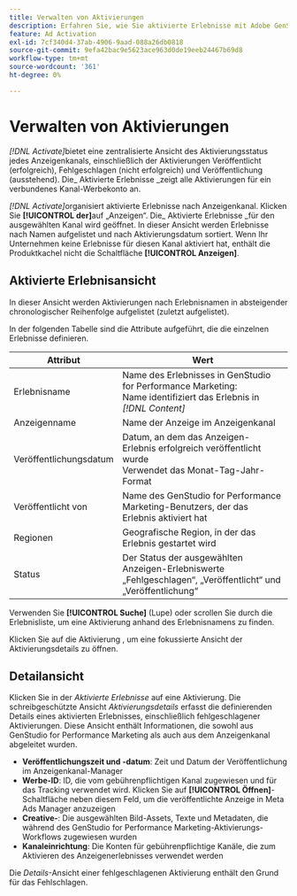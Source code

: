 ```yaml
---
title: Verwalten von Aktivierungen
description: Erfahren Sie, wie Sie aktivierte Erlebnisse mit Adobe GenStudio for Performance Marketing verwalten.
feature: Ad Activation
exl-id: 7cf340d4-37ab-4906-9aad-088a26db0818
source-git-commit: 9efa42bac9e5623ace963d0de19eeb24467b69d8
workflow-type: tm+mt
source-wordcount: '361'
ht-degree: 0%

---
```


# Verwalten von Aktivierungen

_[!DNL Activate]_&#x200B;bietet eine zentralisierte Ansicht des Aktivierungsstatus jedes Anzeigenkanals, einschließlich der Aktivierungen Veröffentlicht (erfolgreich), Fehlgeschlagen (nicht erfolgreich) und Veröffentlichung (ausstehend). Die_ Aktivierte Erlebnisse _zeigt alle Aktivierungen für ein verbundenes Kanal-Werbekonto an.

_[!DNL Activate]_&#x200B;organisiert aktivierte Erlebnisse nach Anzeigenkanal. Klicken Sie **[!UICONTROL der]**&#x200B;auf „Anzeigen“. Die_ Aktivierte Erlebnisse _für den ausgewählten Kanal wird geöffnet. In dieser Ansicht werden Erlebnisse nach Namen aufgelistet und nach Aktivierungsdatum sortiert. Wenn Ihr Unternehmen keine Erlebnisse für diesen Kanal aktiviert hat, enthält die Produktkachel nicht die Schaltfläche **[!UICONTROL Anzeigen]**.

## Aktivierte Erlebnisansicht

In dieser Ansicht werden Aktivierungen nach Erlebnisnamen in absteigender chronologischer Reihenfolge aufgelistet (zuletzt aufgelistet).

In der folgenden Tabelle sind die Attribute aufgeführt, die die einzelnen Erlebnisse definieren.

| Attribut | Wert |
|------------------|---------------------------------------------------------------------------------------------|
| Erlebnisname | Name des Erlebnisses in GenStudio for Performance Marketing: <br> Name identifiziert das Erlebnis in _[!DNL Content]_ |
| Anzeigenname | Name der Anzeige im Anzeigenkanal |
| Veröffentlichungsdatum | Datum, an dem das Anzeigen-Erlebnis erfolgreich veröffentlicht wurde<br> Verwendet das Monat-Tag-Jahr-Format |
| Veröffentlicht von | Name des GenStudio for Performance Marketing-Benutzers, der das Erlebnis aktiviert hat |
| Regionen | Geografische Region, in der das Erlebnis gestartet wird |
| Status | Der Status der ausgewählten Anzeigen-Erlebniswerte <br> „Fehlgeschlagen“, „Veröffentlicht“ und „Veröffentlichung“ |

Verwenden Sie **[!UICONTROL Suche]** (Lupe) oder scrollen Sie durch die Erlebnisliste, um eine Aktivierung anhand des Erlebnisnamens zu finden.

Klicken Sie auf die Aktivierung , um eine fokussierte Ansicht der Aktivierungsdetails zu öffnen.

## Detailansicht

Klicken Sie in der _Aktivierte Erlebnisse_ auf eine Aktivierung. Die schreibgeschützte Ansicht _Aktivierungsdetails_ erfasst die definierenden Details eines aktivierten Erlebnisses, einschließlich fehlgeschlagener Aktivierungen. Diese Ansicht enthält Informationen, die sowohl aus GenStudio for Performance Marketing als auch aus dem Anzeigenkanal abgeleitet wurden.

* **Veröffentlichungszeit und -datum**: Zeit und Datum der Veröffentlichung im Anzeigenkanal-Manager
* **Werbe-ID**: ID, die vom gebührenpflichtigen Kanal zugewiesen und für das Tracking verwendet wird. Klicken Sie auf **[!UICONTROL Öffnen]**-Schaltfläche neben diesem Feld, um die veröffentlichte Anzeige in Meta Ads Manager anzuzeigen
* **Creative-**: Die ausgewählten Bild-Assets, Texte und Metadaten, die während des GenStudio for Performance Marketing-Aktivierungs-Workflows zugewiesen wurden
* **Kanaleinrichtung**: Die Konten für gebührenpflichtige Kanäle, die zum Aktivieren des Anzeigenerlebnisses verwendet werden

Die _Details_-Ansicht einer fehlgeschlagenen Aktivierung enthält den Grund für das Fehlschlagen.
